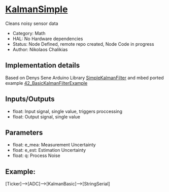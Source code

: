 # [KalmanSimple](https://github.com/nBlocksStudioNodes/nblocks_kalmansimple)

Cleans noisy sensor data

 *  Category: Math
 *  HAL: No Hardware dependencies
 *  Status:  Node Defined, remote repo created, Node Code in progress 
 *  Author: Nikolaos Chalikias

## Implementation details

Based on Denys Sene Arduino Library [SimpleKalmanFilter](https://www.arduino.cc/reference/en/libraries/simplekalmanfilter/) and mbed ported example [42_BasicKalmanFilterExample](https://github.com/The-101-project/42_BasicKalmanFilterExample)

## Inputs/Outputs
 *  float: Input signal, single value, triggers proccessing
 *  float: Output signal, single value

## Parameters 
*  float: e_mea: Measurement Uncertainty 
*  float: e_est: Estimation Uncertainty 
*  float: q: Process Noise



## Example:
[Ticker]-->[ADC]-->[KalmanBasic]-->[StringSerial]



